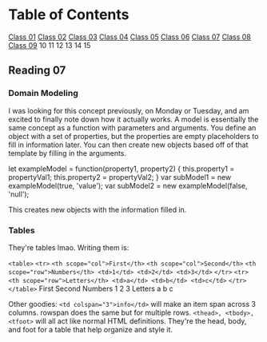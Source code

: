 # Table of Contents

[Class 01](class-01.md)
[Class 02](class-02.md)
[Class 03](class-03.md)
[Class 04](class-04.md)
[Class 05](class-05.md)
[Class 06](class-06.md)
[Class 07](class-07.md)
[Class 08](class-08.md)
[Class 09](class-09.md)
10
11
12
13
14
15

## Reading 07

### Domain Modeling

I was looking for this concept previously, on Monday or Tuesday, and am excited to finally note down how it actually works. A model is essentially the same concept as a function with parameters and arguments. You define an object with a set of properties, but the properties are empty placeholders to fill in information later. You can then create new objects based off of that template by filling in the arguments.

let exampleModel = function(property1, property2) {
  this.property1 = propertyVal1;
  this.property2 = propertyVal2;
}
var subModel1 = new exampleModel(true, 'value');
var subModel2 = new exampleModel(false, 'null');

This creates new objects with the information filled in.

### Tables

They're tables lmao. Writing them is:

`<table>`
  `<tr>`
    `<th scope="col">First</th>`
    `<th scope="col">Second</th>`
   `<th scope="row">Numbers</th> <td>1</td> <td>2</td> <td>3</td>`
  `</tr>`
  `<tr>`
    `<th scope="row">Letters</th> <td>a</td> <td>b</td> <td>c</td>`
  `</tr>`
`</table>`
         First Second
Numbers  1 2 3
Letters  a b c

Other goodies:
`<td colspan="3">info</td>` will make an item span across 3 columns. rowspan does the same but for multiple rows.
`<thead>, <tbody>, <tfoot>` will all act like normal HTML definitions. They're the head, body, and foot for a table that help organize and style it.
